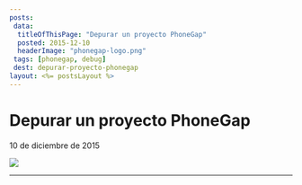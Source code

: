 ```yaml
---
posts:
 data:
  titleOfThisPage: "Depurar un proyecto PhoneGap"
  posted: 2015-12-10
  headerImage: "phonegap-logo.png"
 tags: [phonegap, debug]
 dest: depurar-proyecto-phonegap
layout: <%= postsLayout %>
---
```


# Depurar un proyecto PhoneGap

10 de diciembre de 2015

<img class="img-responsive img-border img-full" src="{{pathAssets}}img/phonegap-logo.png"/>

- - -

